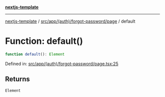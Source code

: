 [**nextjs-template**](../../../../../../README.md)

---

[nextjs-template](../../../../../../README.md) / [src/app/(auth)/forgot-password/page](../README.md) / default

# Function: default()

```ts
function default(): Element
```

Defined in: [src/app/(auth)/forgot-password/page.tsx:25](<https://github.com/Its-Satyajit/nextjs-template/blob/main/src/app/(auth)/forgot-password/page.tsx#L25>)

## Returns

`Element`
